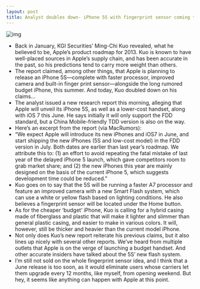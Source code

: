```yaml
---
layout: post
title: Analyst doubles down- iPhone 5S with fingerprint sensor coming this summer
---
```

![img](http://media.idownloadblog.com/wp-content/uploads/2012/09/iPhone-5-camera.jpeg)
* Back in January, KGI Securities’ Ming-Chi Kuo revealed, what he believed to be, Apple’s product roadmap for 2013. Kuo is known to have well-placed sources in Apple’s supply chain, and has been accurate in the past, so his predictions tend to carry more weight than others.
* The report claimed, among other things, that Apple is planning to release an iPhone 5S—complete with faster processor, improved camera and built-in finger print sensor—alongside the long rumored budget iPhone, this summer. And today, Kuo doubled down on his claims…
* The analyst issued a new research report this morning, alleging that Apple will unveil its iPhone 5S, as well as a lower-cost handset, along with iOS 7 this June. He says initially it will only support the FDD standard, but a China Mobile-friendly TDD version is also on the way.
* Here’s an excerpt from the report (via MacRumors):
* “We expect Apple will introduce its new iPhones and iOS7 in June, and start shipping the new iPhones (5S and low-cost model) in the FDD version in July. Both dates are earlier than last year’s roadmap. We attribute this to: (1) an effort to avoid repeating the fatal mistake of last year of the delayed iPhone 5 launch, which gave competitors room to grab market share; and (2) the new iPhones this year are mainly designed on the basis of the current iPhone 5, which suggests development time could be reduced.”
* Kuo goes on to say that the 5S will be running a faster A7 processor and feature an improved camera with a new Smart Flash system, which can use a white or yellow flash based on lighting conditions. He also believes a fingerprint sensor will be located under the Home button.
* As for the cheaper ‘budget’ iPhone, Kuo is calling for a hybrid casing made of fiberglass and plastic that will make it lighter and slimmer than general plastic casing, and easier to make in various colors. It will, however, still be thicker and heavier than the current model iPhone.
* Not only does Kuo’s new report reiterate his previous claims, but it also lines up nicely with several other reports. We’ve heard from multiple outlets that Apple is on the verge of launching a budget handset. And other accurate insiders have talked about the 5S’ new flash system.
* I’m still not sold on the whole fingerprint sensor idea, and I think that a June release is too soon, as it would eliminate users whose carriers let them upgrade every 12 months, like myself, from opening weekend. But hey, it seems like anything can happen with Apple at this point.

